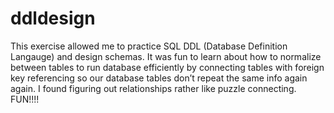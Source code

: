 # ddldesign
This exercise allowed me to practice SQL DDL (Database Definition Langauge) and design schemas. It was fun to learn about how to normalize between tables to run database efficiently by connecting tables with foreign key referencing so our database tables don’t repeat the same info again again.  I found figuring out relationships rather like puzzle connecting. FUN!!!! 
